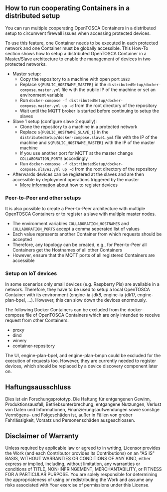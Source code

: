 ## How to run cooperating Containers in a distributed setup

You can run multiple cooperating OpenTOSCA Containers in a distributed setup to circumvent firewall issues when accessing protected devices.

To use this feature, one Container needs to be executed in each protected network and one Container must be globally accessible.
This How-To section shows how to setup a distributed OpenTOSCA Container in a Master/Slave architecture to enable the management of devices in two protected networks.

* Master setup:
  * Copy the repository to a machine with open port `1883`
  * Replace `${PUBLIC_HOSTNAME_MASTER}` in the `distributedSetup/docker-compose.master.yml` file with the public IP of the machine or set an environment variable
  * Run `docker-compose -f distributedSetup/docker-compose.master.yml up -d` from the root directory of the repository
  * Wait until the MQTT broker is started before continuing to setup the slaves
* Slave 1 setup (configure slave 2 equally):
  * Clone the repository to a machine in a protected network
  * Replace `${PUBLIC_HOSTNAME_SLAVE_1}` in the `distributedSetup/docker-compose.slave1.yml` file with the IP of the machine and `${PUBLIC_HOSTNAME_MASTER}` with the IP of the master machine
  * If you use another port for MQTT at the master change `COLLABORATION_PORTS` accordingly
  * Run `docker-compose -f distributedSetup/docker-compose.slave1.yml up -d` from the root directory of the repository
* Afterwards devices can be registered at the slaves and are then accessible by deployment operations triggered by the master
  * [More information](https://elib.uni-stuttgart.de/bitstream/11682/10328/1/Ausarbeitung.pdf) about how to register devices

### Peer-to-Peer and other setups

It is also possible to create a Peer-to-Peer architecture with multiple OpenTOSCA Containers or to register a slave with multiple master nodes.

* The environment variables `COLLABORATION_HOSTNAMES` and `COLLABORATION_PORTS` accept a comma seperated list of values
* Each value represents another Container from which requests should be accepted
* Therefore, any topology can be created, e.g., for Peer-to-Peer all Containers get the Hostnames of all other Containers
* However, ensure that the MQTT ports of all registered Containers are accessible

### Setup on IoT devices

In some scenarios only small devices (e.g. Raspberry Pis) are available in a network.
Therefore, they have to be used to setup a local OpenTOSCA Container with its environment (engine-ia-jdk8, engine-ia-jdk17, engine-plan-bpel, ...).
However, this can slow down the devices enormously.

The following Docker Containers can be excluded from the docker-compose file of OpenTOSCA Containers which are only intended to receive request from other Containers:
* proxy
* dind
* winery
* container-repository

The UI, engine-plan-bpel, and engine-plan-bmpn could be excluded for the execution of requests too. 
However, they are currently needed to register devices, which should be replaced by a device discovery component later on.

## Haftungsausschluss

Dies ist ein Forschungsprototyp.
Die Haftung für entgangenen Gewinn, Produktionsausfall, Betriebsunterbrechung, entgangene Nutzungen, Verlust von Daten und Informationen, Finanzierungsaufwendungen sowie sonstige Vermögens- und Folgeschäden ist, außer in Fällen von grober Fahrlässigkeit, Vorsatz und Personenschäden ausgeschlossen.

## Disclaimer of Warranty

Unless required by applicable law or agreed to in writing, Licensor provides the Work (and each Contributor provides its Contributions) on an "AS IS" BASIS, WITHOUT WARRANTIES OR CONDITIONS OF ANY KIND, either express or implied, including, without limitation, any warranties or conditions of TITLE, NON-INFRINGEMENT, MERCHANTABILITY, or FITNESS FOR A PARTICULAR PURPOSE.
You are solely responsible for determining the appropriateness of using or redistributing the Work and assume any risks associated with Your exercise of permissions under this License.
